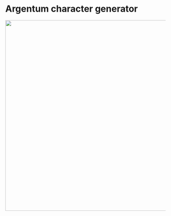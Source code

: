 # Argentum character generator
<img src="https://user-images.githubusercontent.com/117539520/210653589-e1982b3c-4765-4c76-b6fd-6f213277eefe.png" width="900" height="600" />
